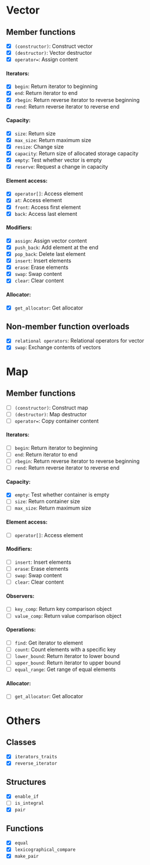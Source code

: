 # Vector

## Member functions

- [x] `(constructor)`: Construct vector
- [x] `(destructor)`: Vector destructor
- [x] `operator=`: Assign content

#### Iterators:
- [x] `begin`: Return iterator to beginning
- [x] `end`: Return iterator to end
- [x] `rbegin`: Return reverse iterator to reverse beginning
- [x] `rend`: Return reverse iterator to reverse end

#### Capacity:
- [x] `size`: Return size
- [x] `max_size`: Return maximum size
- [x] `resize`: Change size
- [x] `capacity`: Return size of allocated storage capacity
- [x] `empty`: Test whether vector is empty
- [x] `reserve`: Request a change in capacity

#### Element access:
- [x] `operator[]`: Access element
- [x] `at`: Access element
- [x] `front`: Access first element
- [x] `back`: Access last element

#### Modifiers:
- [x] `assign`: Assign vector content
- [x] `push_back`: Add element at the end
- [x] `pop_back`: Delete last element
- [x] `insert`: Insert elements
- [x] `erase`: Erase elements
- [x] `swap`: Swap content
- [x] `clear`: Clear content

#### Allocator:
- [x] `get_allocator`: Get allocator

## Non-member function overloads
- [x] `relational operators`: Relational operators for vector
- [x] `swap`: Exchange contents of vectors

# Map

## Member functions

- [ ] `(constructor)`: Construct map
- [ ] `(destructor)`: Map destructor
- [ ] `operator=`: Copy container content

#### Iterators:
- [ ] `begin`: Return iterator to beginning
- [ ] `end`: Return iterator to end
- [ ] `rbegin`: Return reverse iterator to reverse beginning
- [ ] `rend`: Return reverse iterator to reverse end

#### Capacity:
- [x] `empty`: Test whether container is empty
- [ ] `size`: Return container size
- [ ] `max_size`: Return maximum size

#### Element access:
- [ ] `operator[]`: Access element

#### Modifiers:
- [ ] `insert`: Insert elements
- [ ] `erase`: Erase elements
- [ ] `swap`: Swap content
- [ ] `clear`: Clear content

#### Observers:
- [ ] `key_comp`: Return key comparison object
- [ ] `value_comp`: Return value comparison object

#### Operations:
- [ ] `find`: Get iterator to element
- [ ] `count`: Count elements with a specific key
- [ ] `lower_bound`: Return iterator to lower bound
- [ ] `upper_bound`: Return iterator to upper bound
- [ ] `equal_range`: Get range of equal elements

#### Allocator:
- [ ] `get_allocator`: Get allocator

# Others

## Classes

- [x] `iterators_traits`
- [x] `reverse_iterator`

## Structures

- [x] `enable_if`
- [ ] `is_integral`
- [x] `pair`

## Functions

- [x] `equal`
- [x] `lexicographical_compare`
- [x] `make_pair`
